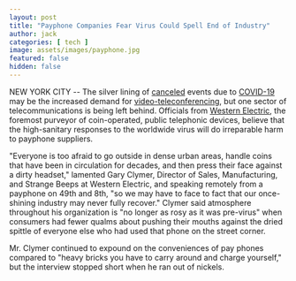 ```yaml
---
layout: post
title: "Payphone Companies Fear Virus Could Spell End of Industry" 
author: jack
categories: [ tech ]
image: assets/images/payphone.jpg
featured: false
hidden: false
---
```


NEW YORK CITY -- The silver lining of [canceled](https://www.zdnet.com/article/gartner-cancels-events-dell-world-goes-virtual-due-to-coronavirus-2020-tech-conference-cancellations-and-travel-bans/) events due to [COVID-19](https://www.cdc.gov/coronavirus/2019-ncov/index.html) may be the increased demand for [video-teleconferencing](https://www.vice.com/en_us/article/y3mxyw/why-conference-call-technology-never-works), but one sector of telecommunications is being left behind. Officials from [Western Electric](https://en.wikipedia.org/wiki/Western_Electric), the foremost purveyor of coin-operated, public telephonic devices, believe that the high-sanitary responses to the worldwide virus will do irreparable harm to payphone suppliers.

"Everyone is too afraid to go outside in dense urban areas, handle coins that have been in circulation for decades, and then press their face against a dirty headset," lamented Gary Clymer, Director of Sales, Manufacturing, and Strange Beeps at Western Electric, and speaking remotely from a payphone on 49th and 8th, "so we may have to face to fact that our once-shining industry may never fully recover." Clymer said atmosphere throughout his organization is "no longer as rosy as it was pre-virus" when consumers had fewer qualms about pushing their mouths against the dried spittle of everyone else who had used that phone on the street corner. 

Mr. Clymer continued to expound on the conveniences of pay phones compared to "heavy bricks you have to carry around and charge yourself," but the interview stopped short when he ran out of nickels.